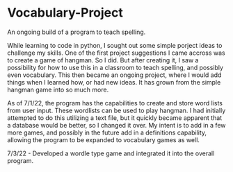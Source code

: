 # Vocabulary-Project
An ongoing build of a program to teach spelling.

While learning to code in python, I sought out some simple porject ideas to challenge my skills.  One of the first project suggestions I came accross was to create a game of hangman.  So I did.  But after creating it, I saw a possibility for how to use this in a classroom to teach spelling, and possibly even vocabulary.  This then became an ongoing project, where I would add things when I learned how, or had new ideas.  It has grown from the simple hangman game into so much more.

As of 7/1/22, the program has the capabilities to create and store word lists from user input.  These wordlists can be used to play hangman.  I had initially attempted to do this utilizing a text file, but it quickly became apparent that a database would be better, so I changed it over.
My intent is to add in a few more games, and possibly in the future add in a definitions capability, allowing the program to be expanded to vocabulary games as well.

7/3/22 - Developed a wordle type game and integrated it into the overall program.
